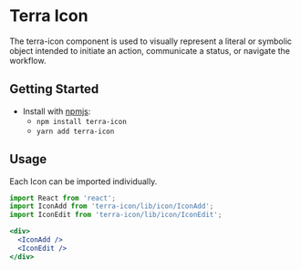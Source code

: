 # Terra Icon

The terra-icon component is used to visually represent a literal or symbolic object intended to initiate an action, communicate a status, or navigate the workflow.

## Getting Started

- Install with [npmjs](https://www.npmjs.com):
  - `npm install terra-icon`
  - `yarn add terra-icon`

## Usage
Each Icon can be imported individually.

```jsx
import React from 'react';
import IconAdd from 'terra-icon/lib/icon/IconAdd';
import IconEdit from 'terra-icon/lib/icon/IconEdit';

<div>
  <IconAdd />
  <IconEdit />
</div>
```
